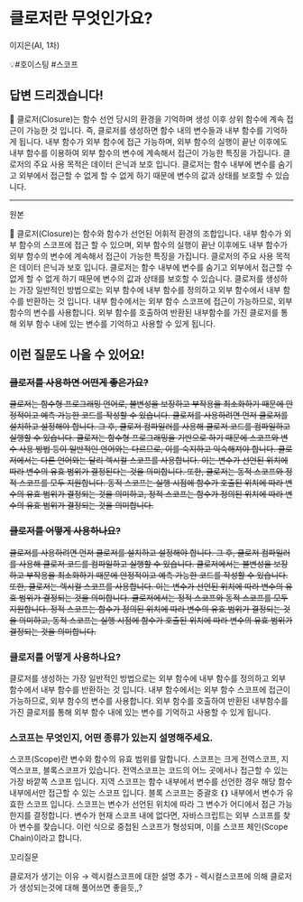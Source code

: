 # 클로저란 무엇인가요?

이지은(AI, 1차)

💡#호이스팅 #스코프

## **답변 드리겠습니다!**

<aside>
📌 클로저(Closure)는 함수 선언 당시의 환경을 기억하며 생성 이후 상위 함수에 계속 접근이 가능한 것 입니다. 즉, 클로저를 생성하면 함수 내의 변수들과 내부 함수를 기억하게 됩니다. 내부 함수가 외부 함수에 접근 가능하며, 외부 함수의 실행이 끝난 이후에도 내부 함수를 이용하여 외부 함수의 변수에 계속해서 접근이 가능한 특징을 가집니다. 클로저의 주요 사용 목적은 데이터 은닉과 보호 입니다. 클로저는 함수 내부에 변수를 숨기고 외부에서 접근할 수 없게 할 수 없게 하기 때문에 변수의 값과 상태를 보호할 수 있습니다.

</aside>

---

원본

<aside>
📌 클로저(Closure)는 함수와 함수가 선언된 어휘적 환경의 조합입니다. 내부 함수가 외부 함수의 스코프에 접근 할 수 있으며, 외부 함수의 실행이 끝난 이후에도 내부 함수가 외부 함수의 변수에 계속해서 접근이 가능한 특징을 가집니다. 클로저의 주요 사용 목적은 데이터 은닉과 보호 입니다. 클로저는 함수 내부에 변수를 숨기고 외부에서 접근할 수 없게 할 수 없게 하기 때문에 변수의 값과 상태를 보호할 수 있습니다. 클로저를 생성하는 가장 일반적인 방법으로는 외부 함수에 내부 함수를 정의하고 외부 함수에서 내부 함수를 반환하는 것 입니다. 내부 함수에서는 외부 함수 스코프에 접근이 가능하므로, 외부 함수의 변수를 사용합니다. 외부 함수를 호출하여 반환된 내부함수를 가진 클로저를 통해 외부 함수 내에 있는 변수를 기억하고 사용할 수 있게 됩니다.

</aside>

## **이런 질문도 나올 수 있어요!**

### ~~클로저를 사용하면 어떤게 좋은가요?~~

~~클로저는 함수형 프로그래밍 언어로, 불변성을 보장하고 부작용을 최소화하기 때문에 안정적이고 예측 가능한 코드를 작성할 수 있습니다. 클로저를 사용하려면 먼저 클로저를 설치하고 설정해야 합니다. 그 후, 클로저 컴파일러를 사용해 클로저 코드를 컴파일하고 실행할 수 있습니다. 클로저는 함수형 프로그래밍을 기반으로 하기 때문에 스코프와 변수 사용 방법 등이 일반적인 언어와는 다르므로, 이를 숙지하고 익숙해져야 합니다. 클로저에서는 다른 언어와는 달리 렉시컬 스코프를 사용합니다. 이는 변수가 선언된 위치에 따라 변수의 유효 범위가 결정된다는 것을 의미합니다. 또한, 클로저는 동적 스코프와 정적 스코프를 모두 지원합니다. 동적 스코프는 실행 시점에 함수가 호출된 위치에 따라 변수의 유효 범위가 결정되는 것을 의미하고, 정적 스코프는 함수가 정의된 위치에 따라 변수의 유효 범위가 결정되는 것을 의미합니다.~~

### ~~클로저를 어떻게 사용하나요?~~

~~클로저를 사용하려면 먼저 클로저를 설치하고 설정해야 합니다. 그 후, 클로저 컴파일러를 사용해 클로저 코드를 컴파일하고 실행할 수 있습니다. 클로저에서는 불변성을 보장하고 부작용을 최소화하기 때문에 안정적이고 예측 가능한 코드를 작성할 수 있습니다. 또한, 클로저는 렉시컬 스코프를 사용합니다. 이는 변수가 선언된 위치에 따라 변수의 유효 범위가 결정되는 것을 의미합니다. 클로저에서는 정적 스코프와 동적 스코프를 모두 지원합니다. 정적 스코프는 함수가 정의된 위치에 따라 변수의 유효 범위가 결정되는 것을 의미하고, 동적 스코프는 실행 시점에 함수가 호출된 위치에 따라 변수의 유효 범위가 결정되는 것을 의미합니다.~~

### 클로저를 어떻게 사용하나요?

클로저를 생성하는 가장 일반적인 방법으로는 외부 함수에 내부 함수를 정의하고 외부 함수에서 내부 함수를 반환하는 것 입니다. 내부 함수에서는 외부 함수 스코프에 접근이 가능하므로, 외부 함수의 변수를 사용합니다. 외부 함수를 호출하여 반환된 내부함수를 가진 클로저를 통해 외부 함수 내에 있는 변수를 기억하고 사용할 수 있게 됩니다.

### 스코프는 무엇인지, 어떤 종류가 있는지 설명해주세요.

스코프(Scope)란 변수와 함수의 유효 범위를 말합니다. 스코프는 크게 전역스코프, 지역스코프, 블록스코프가 있습니다. 전역스코프는 코드의 어느 곳에서나 접근할 수 있는 가장 바깥쪽 스코프 입니다. 지역 스코프는 함수 내부에서 변수를 선언한 경우 해당 함수 내부에서만 접근할 수 있는 스코프 입니다. 블록 스코프는 중괄호 **`{}`** 내부에서 변수가 유효한 스코프 입니다. 스코프는 변수가 선언된 위치에 따라 그 변수가 어디에서 접근 가능한지를 결정합니다. 변수가 현재 스코프 내에 없다면, 자바스크립트는 외부 스코프를 찾아 변수를 찾습니다. 이런 식으로 중첩된 스코프가 형성되며, 이를 스코프 체인(Scope Chain)이라고 합니다.

꼬리질문

클로저가 생기는 이유 → 렉시컬스코프에 대한 설명 추가 - 렉시컬스코프에 의해 클로저가 생성되는것에 대해 풀어쓰면 좋을듯,,?